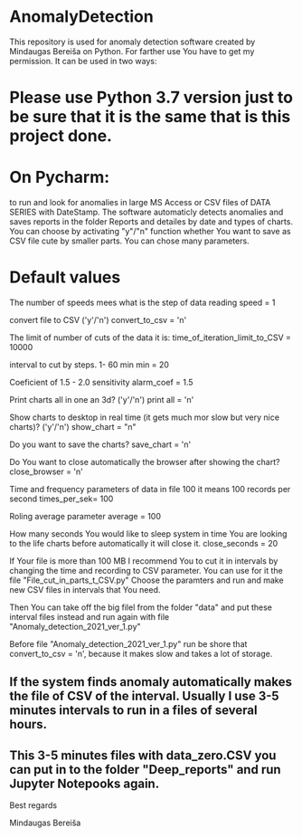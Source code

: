# AnomalyDetection
This repository is used for anomaly detection software created by Mindaugas Bereiša on Python. For farther use You have to get my permission.
It can be used in two ways:

# Please use Python 3.7 version just to be sure that it is the same that is this project done.

# On Pycharm: 
to run and look for anomalies in large MS Access or CSV files of DATA SERIES with DateStamp.
The software automaticly detects anomalies and saves reports in the folder Reports and detailes by date and types of charts.
You can choose by activating "y"/"n" function whether You want to save as CSV file cute by smaller parts.
You can chose many parameters.

# Default values

The number of speeds mees what is the step of data reading
speed = 1

convert file to CSV ('y'/'n')
convert_to_csv = 'n'

The limit of number of cuts of the data it is:
time_of_iteration_limit_to_CSV = 10000

interval to cut by steps. 1- 60 min
min = 20

Coeficient of 1.5 - 2.0 sensitivity
alarm_coef = 1.5

Print charts all in one an 3d? ('y'/'n')
print all = 'n'

Show charts to desktop in real time (it gets much mor slow but very nice charts)? ('y'/'n')
show_chart = "n"

Do you want to save the charts?
save_chart = 'n'

Do You want to close automatically the browser after showing the chart?
close_browser = 'n'

Time and frequency parameters of data in file 100 it means 100 records per second
times_per_sek= 100

Roling average parameter
average = 100

How many seconds You would like to sleep system in time You are looking to the life charts before automatically it will close it.
close_seconds = 20

If Your file is more than 100 MB I recommend You to cut it in intervals by changing the time and recording to CSV parameter. 
You can use for it the file "File_cut_in_parts_t_CSV.py"
Choose the paramters and run and make new CSV files in intervals that You need.

Then You can take off the big filel from the folder "data" and put these interval files instead and run again with file "Anomaly_detection_2021_ver_1.py"

Before file "Anomaly_detection_2021_ver_1.py" run be shore that convert_to_csv = 'n', because it makes slow and takes a lot of storage.

## If the system finds anomaly automatically makes the file of CSV of the interval. Usually I use 3-5 minutes intervals to run in a files of several hours. 
## This 3-5 minutes files with data_zero.CSV you can put in to the folder "Deep_reports" and run Jupyter Notepooks again. 

Best regards

Mindaugas Bereiša

